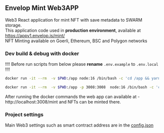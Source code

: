 ## Envelop Mint Web3APP
Web3 React application for mint NFT with save metadata to SWARM storage.  
This application code used in **production environment**, available at https://appv1.envelop.is/mint/  
NFT Minting available on Goerli, Ethereum, BSC and Polygon networks

### Dev build & debug with docker
!!!! Before run scripts from below please **rename** `.env.example` to `.env.local` !!!!

```bash
docker run -it --rm  -v $PWD:/app node:16 /bin/bash -c 'cd /app && yarn && chmod -R 777 node_modules'
```
```bash
docker run -it --rm  -v $PWD:/app -p 3008:3008  node:16 /bin/bash -c 'cd /app && yarn start'
```
After running the docker commands the web app can available at - http://localhost:3008/mint and NFTs can be minted there.

### Project settings  
Main Web3 settings such as smart contract address are in the [config.json](./src/config.json)
